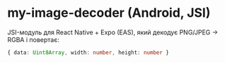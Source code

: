 # my-image-decoder (Android, JSI)

JSI-модуль для React Native + Expo (EAS), який декодує PNG/JPEG → RGBA і повертає:
```ts
{ data: Uint8Array, width: number, height: number }
